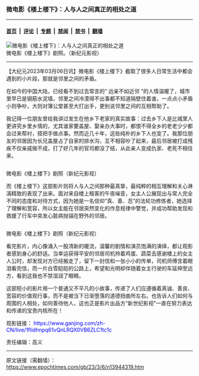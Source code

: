 ### 微电影《楼上楼下》：人与人之间真正的相处之道

---

#### [首页](../../../..?n13944319) &nbsp;|&nbsp; [评论](../../../../../epoch-comment?n13944319) &nbsp;|&nbsp; [专题](../../../../../epoch-special?n13944319) &nbsp;|&nbsp; [禁闻](../../../../../epoch-news?n13944319) &nbsp;|&nbsp; [禁书](../../../../../books?n13944319) &nbsp;|&nbsp; [翻墙](https://github.com/gfw-breaker/nogfw/blob/master/README.md?n13944319)


<div><img alt="微电影《楼上楼下》：人与人之间真正的相处之道" class="attachment-djy_600_400 size-djy_600_400 wp-post-image" src="https://i.epochtimes.com/assets/uploads/2023/03/id13944381-b6809ee87d32ec11d299e2b75329a19d-600x400.png"/>
<div class="caption">
 微电影《楼上楼下》剧照。（新纪元影视）
</div></div><hr/><div class="post_content" id="artbody" itemprop="articleBody">
 <!-- article content begin -->
 <p>
  【大纪元2023年03月06日讯】微电影《楼上楼下》截取了很多人日常生活中都会遇到的小片段，那就是邻里之间的矛盾。
 </p>
 <p>
  在如今的中国大陆，已经看不到过去常言的“
  <ok href="https://www.epochtimes.com/gb/tag/%E8%BF%9C%E4%BA%B2%E4%B8%8D%E5%A6%82%E8%BF%91%E9%82%BB.html">
   远亲不如近邻
  </ok>
  ”的人情温暖了，城市里早已是钢筋水泥墙，邻里之间冷漠得不出事都不知道隔壁住着谁，一点点小矛盾小则争吵，大则对簿公堂甚至大打出手，更别说邻里之间的互相帮助了。
 </p>
 <p>
  我记得一位朋友曾给我讲过发生在他乡下老家的真实故事：过去乡下人是比城里人更讲究乡里乡情的，尤其谁家要盖屋、娶亲办大事时，都恨不得全乡的老老少少都会过来帮衬，搭把手做点事。然而近几十年，这些纯朴的乡下人也变了。我那位朋友的邻居因为长兄盖屋占了自家的排水沟，互不相容吵了起来，最后邻居被打成残疾不仅亲戚做不成，打了好几年的官司都没了结，从此亲人变成仇家、老死不相往来。
 </p>
 <p>
  <ok href="https://i.epochtimes.com/assets/uploads/2023/03/id13944368-3793ea9804dc5103fba47150b58e21ae.png">
   <img alt="" class="size-large wp-image-13944368 aligncenter" src="https://i.epochtimes.com/assets/uploads/2023/03/id13944368-3793ea9804dc5103fba47150b58e21ae-600x399.png"/>
  </ok>
 </p>
 <p>
  微电影《楼上楼下》剧照（新纪元影视）
 </p>
 <p>
  而《楼上楼下》这部影片则将人与人之间那种最真挚，最纯粹的相互理解和关心淋漓精致的表现了出来。面对来自楼上租客的午夜噪音，女主人公展现出与常人完全不同的态度和对待方式，因为她是一名信仰“真、善、忍”的法轮功修炼者，她选择了理解和宽容，所以女主能在邻居突然变化的作息规律中警觉，并成功帮助发现和救援了行车中突发心脏病抛锚在野外的邻居。
 </p>
 <p>
  <ok href="https://i.epochtimes.com/assets/uploads/2023/03/id13944378-047f3d01d4f17e9aa3475b6a98569056.png">
   <img alt="" class="size-large wp-image-13944378 aligncenter" src="https://i.epochtimes.com/assets/uploads/2023/03/id13944378-047f3d01d4f17e9aa3475b6a98569056-600x399.png"/>
  </ok>
 </p>
 <p>
  微电影《楼上楼下》剧照（新纪元影视）
 </p>
 <p>
  看完影片，内心像涌入一股清新的暖流，温馨的剧情和演员饱满的演绎，都让观影者感到身心的舒适。当幸运获得平安的邻居司机拎着鸡蛋、蔬菜去感谢楼上的女主人公时，却发现对方已经搬走了，留下一封信和一张小小的传单，司机师傅含着眼泪看完信，而一片白雪皑皑的公路上，希望和光明却伴随着女主行驶的车延伸至远方，看到这我也不禁湿润了眼睛。
 </p>
 <p>
  这部短小的影片用一个普通又不平凡的小故事，传递了人们应遵循着真诚、善良、宽容的价值观行事，而不是被当下日渐堕落的道德扭曲所左右。也告诉人们如何与周围的人相处，如何善待他人，这也正是影片出品方“新世纪影视”一直在努力表达和传递的宝贵内核所在！
 </p>
 <p>
  观影链接：
  <span style="color: #0000ff;">
   <ok href="https://www.ganjing.com/zh-CN/live/1flidhnpq61vQnLRQX0VB6ZLC1tc1c" style="color: #0000ff;">
    https://www.ganjing.com/zh-CN/live/1flidhnpq61vQnLRQX0VB6ZLC1tc1c
   </ok>
  </span>
 </p>
 <p>
  责任编辑：高义
 </p>
 <!-- article content end -->
 <div id="below_article_ad">
 </div>
</div>


---

原文链接（需翻墙）：https://www.epochtimes.com/gb/23/3/6/n13944319.htm
